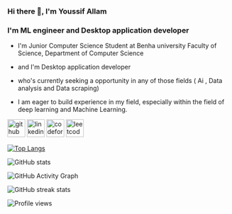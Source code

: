 ### Hi there 👋, I'm Youssif Allam
### I'm ML engineer and Desktop application developer


* I'm Junior Computer Science Student at Benha university Faculty of Science, Department of Computer Science

* and I'm Desktop application developer

* who's currently seeking a opportunity in any of those fields ( Ai , Data analysis and Data scraping)

* I am eager to build experience in my field, especially within the field of deep learning and Machine Learning.




[<img src='https://cdn.jsdelivr.net/npm/simple-icons@3.0.1/icons/github.svg' alt='github' height='40'>](https://github.com/YoussifAllam)  [<img src='https://cdn.jsdelivr.net/npm/simple-icons@3.0.1/icons/linkedin.svg' alt='linkedin' height='40'>](https://www.linkedin.com/in/youssif-hassan-495697249//)  [<img src='https://cdn.jsdelivr.net/npm/simple-icons@3.0.1/icons/codeforces.svg' alt='codeforces' height='40'>](https://codeforces.com/profile/youssif.hassan)  [<img src='https://cdn.jsdelivr.net/npm/simple-icons@3.0.1/icons/leetcode.svg' alt='leetcode' height='40'>](https://leetcode.com/problemset/all/)  

[![Top Langs](https://github-readme-stats.vercel.app/api/top-langs/?username=YoussifAllam)](https://github.com/anuraghazra/github-readme-stats)

![GitHub stats](https://github-readme-stats.vercel.app/api?username=YoussifAllam&show_icons=true)  

![GitHub Activity Graph](https://activity-graph.herokuapp.com/graph?username=YoussifAllam)  

![GitHub streak stats](https://streak-stats.demolab.com/?user=YoussifAllam)  

![Profile views](https://gpvc.arturio.dev/YoussifAllam)  
